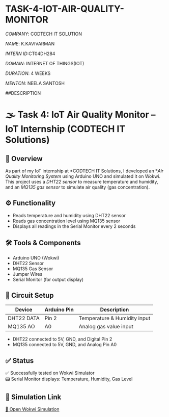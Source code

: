 # TASK-4-IOT-AIR-QUALITY-MONITOR

*COMPANY*: CODTECH IT SOLUTION

*NAME*: K.KAVIVARMAN

*INTERN ID*:CT04DH284

*DOMAIN*: INTERNET OF THINGS(IOT)

*DURATION*: 4 WEEKS

*MENTON*: NEELA SANTOSH

##DESCRIPTION

# 🌫 Task 4: IoT Air Quality Monitor – IoT Internship (CODTECH IT Solutions)

## 📘 Overview

As part of my IoT internship at *CODTECH IT Solutions, I developed an **Air Quality Monitoring System* using Arduino UNO and simulated it on Wokwi. This project uses a *DHT22 sensor* to measure temperature and humidity, and an *MQ135 gas sensor* to simulate air quality (gas concentration).

## ⚙ Functionality

- Reads temperature and humidity using DHT22 sensor
- Reads gas concentration level using MQ135 sensor
- Displays all readings in the Serial Monitor every 2 seconds

## 🛠 Tools & Components

- Arduino UNO (Wokwi)  
- DHT22 Sensor  
- MQ135 Gas Sensor  
- Jumper Wires  
- Serial Monitor (for output display)

## 🔌 Circuit Setup

| Device      | Arduino Pin | Description                  |
|-------------|-------------|------------------------------|
| DHT22 DATA  | Pin 2       | Temperature & Humidity input |
| MQ135 AO    | A0          | Analog gas value input       |

- DHT22 connected to 5V, GND, and Digital Pin 2  
- MQ135 connected to 5V, GND, and Analog Pin A0

## ✅ Status

✅ Successfully tested on Wokwi Simulator  
📟 Serial Monitor displays: Temperature, Humidity, Gas Level

## 🔗 Simulation Link

[🔗 Open Wokwi Simulation](https://wokwi.com/projects/436267776070084609)
